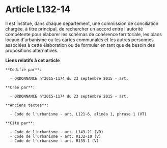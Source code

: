 # Article L132-14

Il est institué, dans chaque département, une commission de conciliation chargée, à titre principal, de rechercher un accord
entre l'autorité compétente pour élaborer les schémas de cohérence territoriale, les plans locaux d'urbanisme ou les cartes
communales et les autres personnes associées à cette élaboration ou de formuler en tant que de besoin des propositions
alternatives.

**Liens relatifs à cet article**

	**Codifié par**:

	  - ORDONNANCE n°2015-1174 du 23 septembre 2015 - art.

	**Créé par**:

	  - ORDONNANCE n°2015-1174 du 23 septembre 2015 - art.

	**Anciens textes**:

	  - Code de l'urbanisme - art. L121-6, alinéa 1, phrase 1 (VT)

	**Cité par**:

	  - Code de l'urbanisme - art. L143-21 (VD)
	  - Code de l'urbanisme - art. R132-10 (V)
	  - Code de l'urbanisme - art. R135-1 (V)
